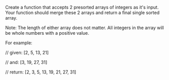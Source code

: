 Create a function that accepts 2 presorted arrays of integers as it's input. Your function should merge these 2 arrays and return a final single sorted array.

Note: The length of either array does not matter. All integers in the array will be whole numbers with a positive value.

For example:

// given:
[2, 5, 13, 21]

// and:
[3, 19, 27, 31]

// return:
[2, 3, 5, 13, 19, 21, 27, 31]